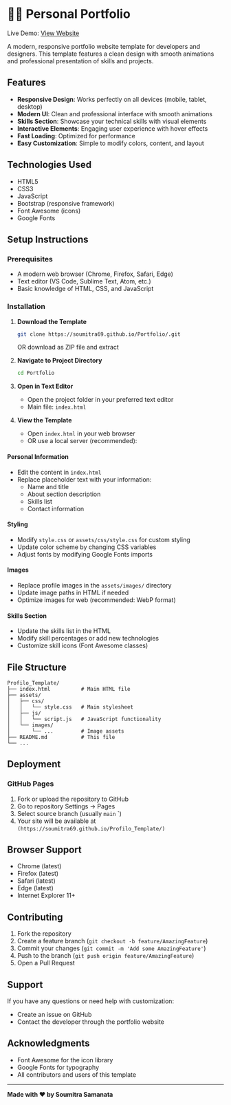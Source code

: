 
#  🧑‍💻 Personal Portfolio

Live Demo: [View Website](https://soumitra69.github.io/Portfolio/)

A modern, responsive portfolio website template for developers and designers. This template features a clean design with smooth animations and professional presentation of skills and projects.

## Features

- **Responsive Design**: Works perfectly on all devices (mobile, tablet, desktop)
- **Modern UI**: Clean and professional interface with smooth animations
- **Skills Section**: Showcase your technical skills with visual elements
- **Interactive Elements**: Engaging user experience with hover effects
- **Fast Loading**: Optimized for performance
- **Easy Customization**: Simple to modify colors, content, and layout

## Technologies Used

- HTML5
- CSS3
- JavaScript
- Bootstrap (responsive framework)
- Font Awesome (icons)
- Google Fonts

## Setup Instructions

### Prerequisites

- A modern web browser (Chrome, Firefox, Safari, Edge)
- Text editor (VS Code, Sublime Text, Atom, etc.)
- Basic knowledge of HTML, CSS, and JavaScript

### Installation

1. **Download the Template**
   ```bash
   git clone https://soumitra69.github.io/Portfolio/.git
   ```
   OR download as ZIP file and extract

2. **Navigate to Project Directory**
   ```bash
   cd Portfolio
   ```

3. **Open in Text Editor**
   - Open the project folder in your preferred text editor
   - Main file: `index.html`

4. **View the Template**
   - Open `index.html` in your web browser
   - OR use a local server (recommended):


#### Personal Information
- Edit the content in `index.html`
- Replace placeholder text with your information:
  - Name and title
  - About section description
  - Skills list
  - Contact information

#### Styling
- Modify `style.css` or `assets/css/style.css` for custom styling
- Update color scheme by changing CSS variables
- Adjust fonts by modifying Google Fonts imports

#### Images
- Replace profile images in the `assets/images/` directory
- Update image paths in HTML if needed
- Optimize images for web (recommended: WebP format)

#### Skills Section
- Update the skills list in the HTML
- Modify skill percentages or add new technologies
- Customize skill icons (Font Awesome classes)

## File Structure

```
Profilo_Template/
├── index.html          # Main HTML file
├── assets/
│   ├── css/
│   │   └── style.css   # Main stylesheet
│   ├── js/
│   │   └── script.js   # JavaScript functionality
│   └── images/
│       └── ...         # Image assets
├── README.md           # This file
└── ...
```

## Deployment

### GitHub Pages
1. Fork or upload the repository to GitHub
2. Go to repository Settings → Pages
3. Select source branch (usually `main` `)
4. Your site will be available at `(https://soumitra69.github.io/Profilo_Template/)`


## Browser Support

- Chrome (latest)
- Firefox (latest)
- Safari (latest)
- Edge (latest)
- Internet Explorer 11+

## Contributing

1. Fork the repository
2. Create a feature branch (`git checkout -b feature/AmazingFeature`)
3. Commit your changes (`git commit -m 'Add some AmazingFeature'`)
4. Push to the branch (`git push origin feature/AmazingFeature`)
5. Open a Pull Request


## Support

If you have any questions or need help with customization:
- Create an issue on GitHub
- Contact the developer through the portfolio website

## Acknowledgments

- Font Awesome for the icon library
- Google Fonts for typography
- All contributors and users of this template

---

**Made with ❤️ by Soumitra Samanata**

